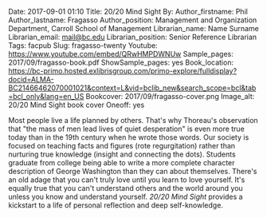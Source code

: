 Date: 2017-09-01 01:10
Title: 20/20 Mind Sight
By:
Author_firstname: Phil
Author_lastname: Fragasso
Author_position: Management and Organization Department, Carroll School of Management
Librarian_name: Name Surname
Librarian_email: mail@bc.edu
Librarian_position: Senior Reference Librarian
Tags: facpub
Slug: fragasso-twenty
Youtube: https://www.youtube.com/embed/QRwHMPDWNUw
Sample_pages: 2017/09/fragasso-book.pdf
ShowSample_pages: yes
Book_location: https://bc-primo.hosted.exlibrisgroup.com/primo-explore/fulldisplay?docid=ALMA-BC21466462070001021&context=L&vid=bclib_new&search_scope=bcl&tab=bcl_only&lang=en_US
Bookcover: 2017/09/fragasso-cover.png
Image_alt: 20/20 Mind Sight book cover
Oneoff: yes

Most people live a life planned by others. That's why Thoreau's observation that "the mass of men lead lives of quiet desperation" is even more true today than in the 19th century when he wrote those words.  Our society is focused on teaching facts and figures (rote regurgitation) rather than nurturing true knowledge (insight and connecting the dots).  Students graduate from college being able to write a more complete character description of George Washington than they can about themselves. There's an old adage that you can't truly love until you learn to love yourself. It's equally true that you can't understand others and the world around you unless you know and understand yourself. <em>20/20 Mind Sight</em> provides a kickstart to a life of personal reflection and deep self-knowledge. 

